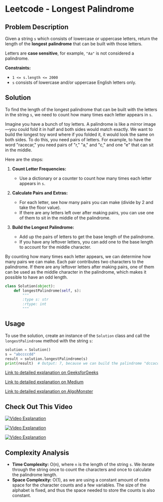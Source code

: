 # Leetcode - Longest Palindrome

## Problem Description

Given a string `s` which consists of lowercase or uppercase letters, return the length of the **longest** **palindrome** that can be built with those letters.

Letters are **case sensitive**, for example, `"Aa"` is not considered a palindrome.

**Constraints:**
- `1 <= s.length <= 2000`
- `s` consists of lowercase and/or uppercase English letters only.

## Solution

To find the length of the longest palindrome that can be built with the letters in the string `s`, we need to count how many times each letter appears in `s`. 


Imagine you have a bunch of toy letters. A palindrome is like a mirror image—you could fold it in half and both sides would match exactly. We want to build the longest toy word where if you folded it, it would look the same on both sides. To do this, you need pairs of letters. For example, to have the word "racecar," you need pairs of "r," "a," and "c," and one "e" that can sit in the middle.


Here are the steps:

1. **Count Letter Frequencies:**
   - Use a dictionary or a counter to count how many times each letter appears in `s`.

2. **Calculate Pairs and Extras:**
   - For each letter, see how many pairs you can make (divide by 2 and take the floor value).
   - If there are any letters left over after making pairs, you can use one of them to sit in the middle of the palindrome.

3. **Build the Longest Palindrome:**
   - Add up the pairs of letters to get the base length of the palindrome.
   - If you have any leftover letters, you can add one to the base length to account for the middle character.

By counting how many times each letter appears, we can determine how many pairs we can make. Each pair contributes two characters to the palindrome. If there are any leftover letters after making pairs, one of them can be used as the middle character in the palindrome, which makes it possible to have an odd length.


```python
class Solution(object):
    def longestPalindrome(self, s):
        """
        :type s: str
        :rtype: int
        """
```

## Usage

To use the solution, create an instance of the `Solution` class and call the `longestPalindrome` method with the string `s`:

```python
solution = Solution()
s = "abccccdd"
result = solution.longestPalindrome(s)
print(result)  # Output: 7, because we can build the palindrome "dccaccd"
```

[Link to detailed explanation on GeeksforGeeks](https://www.geeksforgeeks.org/longest-palindromic-subsequence-dp-12/)


[Link to detailed explanation on Medium](https://medium.com/@ChrisBader/code-conquer-leetcode-5-longest-palindromic-substring-6ed45c257139)


[Link to detailed explanation on AlgoMonster](https://algo.monster/liteproblems/409)

## Check Out This Video

[![Video Explanation](https://img.youtube.com/vi/DSEng0xILV4/mqdefault.jpg)](https://youtu.be/DSEng0xILV4)


[![Video Explanation](https://img.youtube.com/vi/_g9jrLuAphs/mqdefault.jpg)](https://youtu.be/_g9jrLuAphs)


[![Video Explanation](https://img.youtube.com/vi/gjYSovOESAU/mqdefault.jpg)](https://youtu.be/gjYSovOESAU)


## Complexity Analysis

- **Time Complexity:** O(n), where `n` is the length of the string `s`. We iterate through the string once to count the characters and once to calculate the palindrome length.
- **Space Complexity:** O(1), as we are using a constant amount of extra space for the character counts and a few variables. The size of the alphabet is fixed, and thus the space needed to store the counts is also constant.